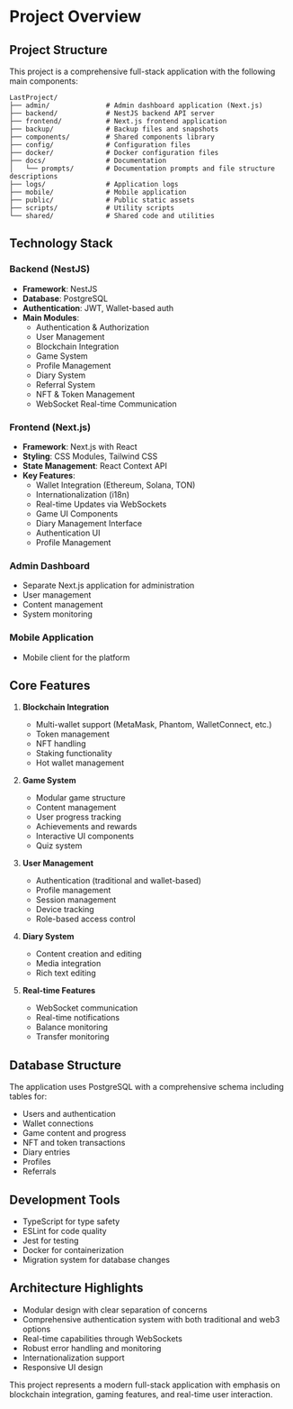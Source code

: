 # Project Overview

## Project Structure

This project is a comprehensive full-stack application with the following main components:

```
LastProject/
├── admin/              # Admin dashboard application (Next.js)
├── backend/            # NestJS backend API server
├── frontend/           # Next.js frontend application
├── backup/             # Backup files and snapshots
├── components/         # Shared components library
├── config/             # Configuration files
├── docker/             # Docker configuration files
├── docs/               # Documentation
│   └── prompts/        # Documentation prompts and file structure descriptions
├── logs/               # Application logs
├── mobile/             # Mobile application
├── public/             # Public static assets
├── scripts/            # Utility scripts
└── shared/             # Shared code and utilities
```

## Technology Stack

### Backend (NestJS)
- **Framework**: NestJS
- **Database**: PostgreSQL
- **Authentication**: JWT, Wallet-based auth
- **Main Modules**:
  - Authentication & Authorization
  - User Management
  - Blockchain Integration
  - Game System
  - Profile Management
  - Diary System
  - Referral System
  - NFT & Token Management
  - WebSocket Real-time Communication

### Frontend (Next.js)
- **Framework**: Next.js with React
- **Styling**: CSS Modules, Tailwind CSS
- **State Management**: React Context API
- **Key Features**:
  - Wallet Integration (Ethereum, Solana, TON)
  - Internationalization (i18n)
  - Real-time Updates via WebSockets
  - Game UI Components
  - Diary Management Interface
  - Authentication UI
  - Profile Management

### Admin Dashboard
- Separate Next.js application for administration
- User management
- Content management
- System monitoring

### Mobile Application
- Mobile client for the platform

## Core Features

1. **Blockchain Integration**
   - Multi-wallet support (MetaMask, Phantom, WalletConnect, etc.)
   - Token management
   - NFT handling
   - Staking functionality
   - Hot wallet management

2. **Game System**
   - Modular game structure
   - Content management
   - User progress tracking
   - Achievements and rewards
   - Interactive UI components
   - Quiz system

3. **User Management**
   - Authentication (traditional and wallet-based)
   - Profile management
   - Session management
   - Device tracking
   - Role-based access control

4. **Diary System**
   - Content creation and editing
   - Media integration
   - Rich text editing

5. **Real-time Features**
   - WebSocket communication
   - Real-time notifications
   - Balance monitoring
   - Transfer monitoring

## Database Structure

The application uses PostgreSQL with a comprehensive schema including tables for:
- Users and authentication
- Wallet connections
- Game content and progress
- NFT and token transactions
- Diary entries
- Profiles
- Referrals

## Development Tools

- TypeScript for type safety
- ESLint for code quality
- Jest for testing
- Docker for containerization
- Migration system for database changes

## Architecture Highlights

- Modular design with clear separation of concerns
- Comprehensive authentication system with both traditional and web3 options
- Real-time capabilities through WebSockets
- Robust error handling and monitoring
- Internationalization support
- Responsive UI design

This project represents a modern full-stack application with emphasis on blockchain integration, gaming features, and real-time user interaction.